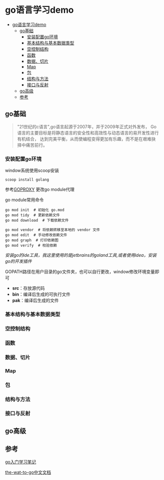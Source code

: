 # go语言学习demo

<!-- START doctoc generated TOC please keep comment here to allow auto update -->
<!-- DON'T EDIT THIS SECTION, INSTEAD RE-RUN doctoc TO UPDATE -->
- [go语言学习demo](#go%E8%AF%AD%E8%A8%80%E5%AD%A6%E4%B9%A0demo)
    - [go基础](#go%E5%9F%BA%E7%A1%80)
        - [安装配置go环境](#%E5%AE%89%E8%A3%85%E9%85%8D%E7%BD%AEgo%E7%8E%AF%E5%A2%83)
        - [基本结构与基本数据类型](#%E5%9F%BA%E6%9C%AC%E7%BB%93%E6%9E%84%E4%B8%8E%E5%9F%BA%E6%9C%AC%E6%95%B0%E6%8D%AE%E7%B1%BB%E5%9E%8B)
        - [空控制结构](#%E7%A9%BA%E6%8E%A7%E5%88%B6%E7%BB%93%E6%9E%84)
        - [函数](#%E5%87%BD%E6%95%B0)
        - [数据、切片](#%E6%95%B0%E6%8D%AE%E5%88%87%E7%89%87)
        - [Map](#map)
        - [包](#%E5%8C%85)
        - [结构与方法](#%E7%BB%93%E6%9E%84%E4%B8%8E%E6%96%B9%E6%B3%95)
        - [接口与反射](#%E6%8E%A5%E5%8F%A3%E4%B8%8E%E5%8F%8D%E5%B0%84)
    - [go高级](#go%E9%AB%98%E7%BA%A7)
    - [参考](#%E5%8F%82%E8%80%83)
<!-- END doctoc generated TOC please keep comment here to allow auto update -->

## go基础
> "21世纪的c语言",go语言起源于2007年，并于2009年正式对外发布，
> Go 语言的主要目标是将静态语言的安全性和高效性与动态语言的易开发性进行有机结合，
> 达到完美平衡，从而使编程变得更加有乐趣，而不是在艰难抉择中痛苦前行。

### 安装配置go环境 

window系统使用scoop安装

```shell
scoop install golang
```

参考[GOPROXY](https://goproxy.io/zh/) 更改go module代理

go module常用命令
~~~shell
go mod init  # 初始化 go.mod
go mod tidy  # 更新依赖文件
go mod download  # 下载依赖文件

go mod vendor  # 将依赖转移至本地的 vendor 文件
go mod edit  # 手动修改依赖文件
go mod graph  # 打印依赖图
go mod verify  # 校验依赖
~~~

_安装go的ide工具，我这里使用的是jetbrains的goland工具,或者使用idea，安装go的开发插件_

GOPATH路径在用户目录的go文件夹，也可以自行更改，window修改环境变量即可

- **src**：存放源代码
- **bin**：编译后生成的可执行文件
- **pak**：编译后生成的文件

### 基本结构与基本数据类型

### 空控制结构

### 函数

### 数据、切片
 
### Map

### 包
 
### 结构与方法

### 接口与反射

## go高级

## 参考

[go入门学习笔记](https://github.com/xinliangnote/Go)

[the-wat-to-go中文文档](https://github.com/unknwon/the-way-to-go_ZH_CN/blob/master/eBook/directory.md)